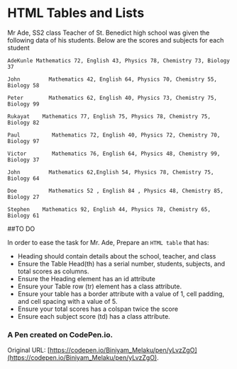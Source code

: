 # HTML Tables and Lists


Mr Ade, SS2  class Teacher of St. Benedict high school was given the following data of his students. Below are the scores and subjects for each student


 
```
AdeKunle Mathematics 72, English 43, Physics 78, Chemistry 73, Biology 37

John         Mathematics 42, English 64, Physics 70, Chemistry 55, Biology 58

Peter        Mathematics 62, English 40, Physics 73, Chemistry 75, Biology 99

Rukayat    Mathematics 77, English 75, Physics 78, Chemistry 75, Biology 82

Paul          Mathematics 72, English 40, Physics 72, Chemistry 70, Biology 97

Victor        Mathematics 76, English 64, Physics 48, Chemistry 99, Biology 37

John         Mathematics 62,English 54, Physics 78, Chemistry 75, Biology 64

Doe          Mathematics 52 , English 84 , Physics 48, Chemistry 85, Biology 27

Stephen    Mathematics 92, English 44, Physics 78, Chemistry 65, Biology 61
```

##TO DO

In order to ease the task for Mr. Ade, Prepare an `HTML table` that has:

 
- Heading should contain details about the school, teacher, and class
- Ensure the Table Head(th) has a serial number, students, subjects, and total scores as columns.
- Ensure the Heading element has an id attribute
- Ensure your Table row (tr)  element has a class attribute.
- Ensure your table has a border attribute with a value of 1, cell padding, and cell spacing with a value of 5. 
- Ensure your total scores  has a colspan twice the score
- Ensure each subject score (td) has a class attribute.


### A Pen created on CodePen.io. 

Original URL: [https://codepen.io/Biniyam_Melaku/pen/yLvzZgO](https://codepen.io/Biniyam_Melaku/pen/yLvzZgO).

